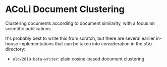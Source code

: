 # ACoLi Document Clustering

Clustering documents according to document similarity, with a focus on scientific publications.

It's probably best to write this from scratch, but there are several earlier in-house implementations that can be taken into consideration in the `old/` directory:

- `old/2019-beta-writer`: plain cosine-based document clustering